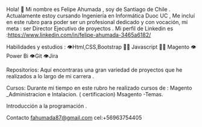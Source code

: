 Hola! 👋
Mi nombre es Felipe Ahumada , soy de Santiago de Chile .
Actualamente estoy cursando Ingeniería en Informática Duoc UC ,
Me incluí en este rubro para poder ser un profesional dedicado 
y con vocación, mi meta : ser Director Ejecutivo de proyectos .
Mi perfil de Linkedin es :https://www.linkedin.com/in/felipe-ahumada-3465a6182/

Habilidades y estudios :
👁️Html,CSS,Bootstrap
👨‍💻 Javascript
👨‍💻 Magento
👁️Power Bi
👁️Git
👁️Jira

 Repositorios:
 Aquí encontraras una gran variedad de proyectos que he 
 realizados a lo largo de mi carrera .
 
 Cursos:
 Durante mi tiempo en este rubro  he realizado cursos de :
 Magento _Administracion e Intalacion. ( certificacion)
 Msagento -Temas.

 Introducción a la programación .


Contacto
fahumada87@gmail.com
cel:+56963754405





